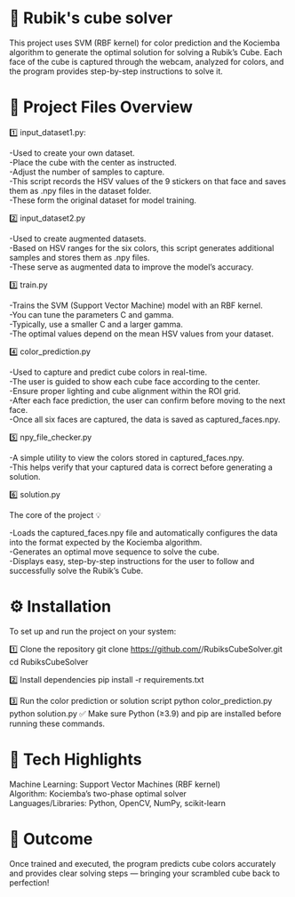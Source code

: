 # 🧩 Rubik's cube solver
This project uses SVM (RBF kernel) for color prediction and the Kociemba algorithm to generate the optimal solution for solving a Rubik’s Cube.
Each face of the cube is captured through the webcam, analyzed for colors, and the program provides step-by-step instructions to solve it.
   
# 📂 Project Files Overview
1️⃣ input_dataset1.py:

-Used to create your own dataset.    
-Place the cube with the <color> center as instructed.   
-Adjust the number of samples to capture.   
-This script records the HSV values of the 9 stickers on that face and saves them as .npy files in the dataset folder.   
-These form the original dataset for model training.   

2️⃣ input_dataset2.py

-Used to create augmented datasets.  
-Based on HSV ranges for the six colors, this script generates additional samples and stores them as .npy files.   
-These serve as augmented data to improve the model’s accuracy.   

3️⃣ train.py

-Trains the SVM (Support Vector Machine) model with an RBF kernel.   
-You can tune the parameters C and gamma.   
-Typically, use a smaller C and a larger gamma.   
-The optimal values depend on the mean HSV values from your dataset.   

4️⃣ color_prediction.py

-Used to capture and predict cube colors in real-time.   
-The user is guided to show each cube face according to the <color> center.   
-Ensure proper lighting and cube alignment within the ROI grid.   
-After each face prediction, the user can confirm before moving to the next face.   
-Once all six faces are captured, the data is saved as captured_faces.npy.   

5️⃣ npy_file_checker.py

-A simple utility to view the colors stored in captured_faces.npy.   
-This helps verify that your captured data is correct before generating a solution.   

6️⃣ solution.py

The core of the project 💡

-Loads the captured_faces.npy file and automatically configures the data into the format expected by the Kociemba algorithm.   
-Generates an optimal move sequence to solve the cube.   
-Displays easy, step-by-step instructions for the user to follow and successfully solve the Rubik’s Cube.   

# ⚙️ Installation

To set up and run the project on your system:

1️⃣ Clone the repository
git clone https://github.com/<your-username>/RubiksCubeSolver.git
cd RubiksCubeSolver

2️⃣ Install dependencies
pip install -r requirements.txt

3️⃣ Run the color prediction or solution script
python color_prediction.py
python solution.py
✅ Make sure Python (≥3.9) and pip are installed before running these commands.

# 🧠 Tech Highlights

Machine Learning: Support Vector Machines (RBF kernel)   
Algorithm: Kociemba’s two-phase optimal solver   
Languages/Libraries: Python, OpenCV, NumPy, scikit-learn   

# 🚀 Outcome

Once trained and executed, the program predicts cube colors accurately and provides clear solving steps — bringing your scrambled cube back to perfection!
